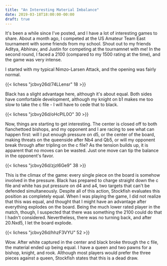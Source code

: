 ```yaml
---
title: "An Interesting Material Imbalance"
date: 2019-03-18T18:00:00-00:00
draft: true
---
```

It's been a while since I've posted, and I have a lot of interesting games to share. About a month ago, I competed at the US Amateur Team East tournament with some friends from my school. Shout out to my friends Aditya, Abhinav, and Justin for competing at the tournamnet with me! In the second round, I faced a 2100 (compared to my 1500 rating at the time), and the game was very intense.

I started with my typical Nimzo-Larsen Attack, and the opening was fairly normal.

{{< lichess "jcbvy26d/74LLensr" 18 >}}

Black has a slight advantage here, although it's about equal. Both sides have comfortable development, although my knight on b1 makes me too slow to take the c file - I will have to cede that to black.

{{< lichess "jcbvy26d/oHcPlL0O" 30 >}}

Now, things are starting to get interesting. The center is closed off to both fianchettoed bishops, and my opponent and I are racing to see what can happen first: will I put enough pressure on d5, or the center of the board, making threats on the queenside after Nb4 and Qb5, or will my opponent break through after tripling on the c file? As the tension builds up, it is apparent that no moves can be wasted. Just one move can tip the balance in the opponent's favor.

{{< lichess "jcbvy26d/zjzI6Ge9" 38 >}}

This is the climax of the game: every single piece on the board is somehow involved in the pressure. Black has prepared to charge straight down the c file and white has put pressure on d4 and a4, two targets that can't be defended simultaneously. Despite all of this action, Stockfish evaluates this position as completely equal. When I was playing the game, I did not realize that this was equal, and thought that I might have an advantage after everything explodes on the board. Being the much lower rated player in the match, though, I suspected that there was something the 2100 could do that I hadn't considered. Nevertheless, there was no turning back, and after 20.Nxd5, I let the board explode.

{{< lichess "jcbvy26d/hhzF3VYU" 52 >}}

Wow. After white captured in the center and black broke through the c file, the material ended up being equal. I have a queen and two pawns for a bishop, knight, and rook. Although most players would prefer the three pieces against a queen, Stockfish states that this is a dead draw.